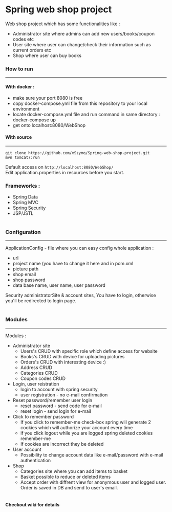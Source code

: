 # Spring web shop project

Web shop project which has some functionalities like :
- Administrator site where admins can add new users/books/coupon codes etc
- User site where user can change/check their information such as current orders etc
- Shop where user can buy books

### How to run
<hr>

#### With docker : 
- make sure your port 8080 is free
- copy docker-compose.yml file from this repository to your local environment
- locate docker-compose.yml file and run command in same directory : docker-compose up
- get onto localhost:8080/WebShop

#### With source
-----------------------------------------------------------------------------------------------------------------------
```
git clone https://github.com/xSzymo/Spring-web-shop-project.git
mvn tomcat7:run
```

Default access on ``` http://localhost:8080/WebShop/ ```<br>
Edit application.properties in resources before you start.

### Frameworks :
- Spring Data
- Spring MVC
- Spring Security
- JSP/JSTL 
  <br><br>

### Configuration
-----------------------------------------------------------------------------------------------------------------------
ApplicationConfig - file where you can easy config whole application :
 - url
 - project name (you have to change it here and in pom.xml
 - picture path
 - shop email
 - shop password
 - data base name, user name, user password<br>
 
Security administratorSite & account sites, You have to login, otherwise you'll be redirected to login page. <br><br>

### Modules
-----------------------------------------------------------------------------------------------------------------------
Modules : 
  - Administrator site 
    - Users's CRUD with specific role which define access for website
    - Books's CRUD with device for uploading pictures
    - Orders's CRUD with interesting device :) 
    - Address CRUD
    - Categories CRUD
    - Coupon codes CRUD 
  - Login, user reistration 
    - login to account with spring security
    - user registration - no e-mail confirmation
  - Reset password/remember user login
    - reset password - send code for e-mail 
    - reset login - send login for e-mail
  - Click to remember password 
    - If you click to remember-me check-box spring will generate 2 cookies which will authorize your account every time
    - if you click logout while you are logged spring deleted cookies remember-me
    - If cookies are incorrect they be deleted
  - User account 
    - Possibility to change account data like e-mail/password with e-mail authentication 
  - Shop
    - Categories site where you can add items to basket
    - Basket possible to reduce or deleted items 
    - Accept order with diffrent view for anonymous user and logged user. Order is saved in DB and send to user's email.
    <br><br>
  

#### Checkout wiki for details 
